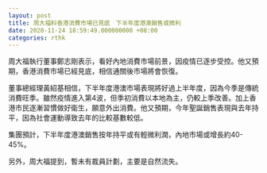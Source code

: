 ```yaml
---
layout: post
title: 周大福料香港消費市場已見底　下半年度港澳銷售或微利
date: 2020-11-24 18:59:49.000000000 +08:00
categories: rthk
---
```


周大福執行董事鄭志剛表示，看好內地消費市場前景，因疫情已逐步受控。他又預期，香港消費市場已經見底，相信通關後市場將會恢復。

董事總經理黃紹基相信，下半年度港澳市場表現將好過上半年度，因為今季是傳統消費旺季。雖然疫情進入第4波，但季初消費以本地為主，仍較上季改善。加上香港市民逐漸習慣做好衛生，願意外出消費。他又預期，今年聖誕銷售表現與去年持平，因為社會運動導致去年的比較基數較低。

集團預計，下半年度港澳銷售按年持平或有輕微利潤，內地市場或增長約40-45%。

另外，周大福提到，暫未有裁員計劃，主要是自然流失。
